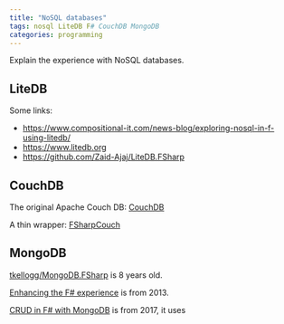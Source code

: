 ```yaml
---
title: "NoSQL databases"
tags: nosql LiteDB F# CouchDB MongoDB
categories: programming 
---
```


Explain the experience with NoSQL databases.

## LiteDB 

Some links:
- https://www.compositional-it.com/news-blog/exploring-nosql-in-f-using-litedb/
- https://www.litedb.org
- https://github.com/Zaid-Ajaj/LiteDB.FSharp

## CouchDB

The original Apache Couch DB: [CouchDB](https://couchdb.apache.org)

A thin wrapper:  [FSharpCouch](https://github.com/dmohl/FSharpCouch)

## MongoDB

[tkellogg/MongoDB.FSharp](https://github.com/tkellogg/MongoDB.FSharp) is 8 years old.

[Enhancing the F# experience](https://www.mongodb.com/blog/post/enhancing-the-f-developer-experience-with-mongodb) is from 2013.

[CRUD in F# with MongoDB](https://medium.com/@mukund.sharma92/cruding-in-f-with-mongodb-e4699d1ac17e) is from 2017, it uses 


